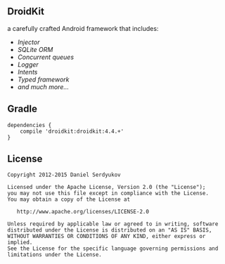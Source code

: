 DroidKit
----------
a carefully crafted Android framework that includes:

* *Injector*
* *SQLite ORM*
* *Concurrent queues*
* *Logger*
* *Intents*
* *Typed framework*
* *and much more...*

Gradle
--------

    dependencies {
        compile 'droidkit:droidkit:4.4.+'
    }

License
-------

    Copyright 2012-2015 Daniel Serdyukov

    Licensed under the Apache License, Version 2.0 (the "License");
    you may not use this file except in compliance with the License.
    You may obtain a copy of the License at

       http://www.apache.org/licenses/LICENSE-2.0

    Unless required by applicable law or agreed to in writing, software
    distributed under the License is distributed on an "AS IS" BASIS,
    WITHOUT WARRANTIES OR CONDITIONS OF ANY KIND, either express or implied.
    See the License for the specific language governing permissions and
    limitations under the License.

